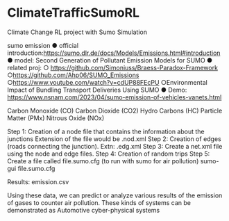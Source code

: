 # ClimateTrafficSumoRL
Climate Change RL project with Sumo Simulation

sumo emission
● official introduction:https://sumo.dlr.de/docs/Models/Emissions.html#introduction
● model: Second Generation of Pollutant Emission Models for SUMO
● related proj:
○ https://github.com/Simoniuss/Braess-Paradox-Framework
○https://github.com/Ahp06/SUMO_Emissions
○https://www.youtube.com/watch?v=cdUP88FEcPU
○Environmental Impact of Bundling Transport Deliveries Using SUMO
● Demo:
https://www.nsnam.com/2023/04/sumo-emission-of-vehicles-vanets.html

Carbon Monoxide (CO)
Carbon Dioxide (CO2)
Hydro Carbons (HC)
Particle Matter (PMx)
Nitrous Oxide (NOx)

Step 1: Creation of a node file that contains the information about the junctions
Extension of the file would be .nod.xml
Step 2: Creation of edges (roads connecting the junction).
Extn: .edg.xml
Step 3: Create a net.xml file using the node and edge files.
Step 4: Creation of random trips
Step 5: Create a file called file.sumo.cfg (to run with sumo for air pollution)
sumo-gui file.sumo.cfg


Results: emission.csv

Using these data, we can predict or analyze various results of the emission of gases to counter air pollution. These kinds of systems can be demonstrated as Automotive cyber-physical systems 

